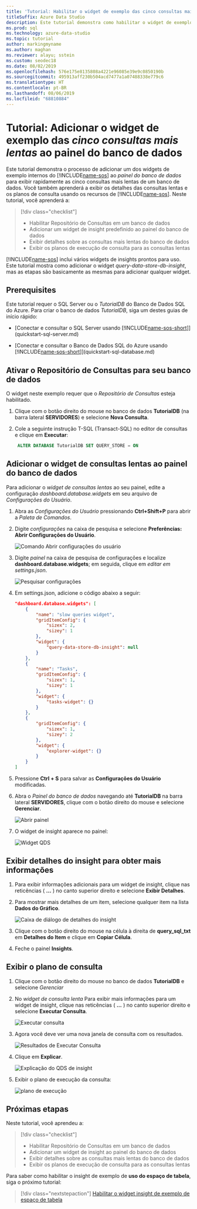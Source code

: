 ```yaml
---
title: 'Tutorial: Habilitar o widget de exemplo das cinco consultas mais lentas'
titleSuffix: Azure Data Studio
description: Este tutorial demonstra como habilitar o widget de exemplo das cinco consultas mais lentas no painel do banco de dados.
ms.prod: sql
ms.technology: azure-data-studio
ms.topic: tutorial
author: markingmyname
ms.author: maghan
ms.reviewer: alayu; sstein
ms.custom: seodec18
ms.date: 08/02/2019
ms.openlocfilehash: 576e175e8135808a4221e96085e39e9c0850190b
ms.sourcegitcommit: 495913aff230b504acd7477a1a07488338e779c6
ms.translationtype: HT
ms.contentlocale: pt-BR
ms.lasthandoff: 08/06/2019
ms.locfileid: "68810884"
---
```

# <a name="tutorial-add-the-five-slowest-queries-sample-widget-to-the-database-dashboard"></a>Tutorial: Adicionar o widget de exemplo das *cinco consultas mais lentas* ao painel do banco de dados

Este tutorial demonstra o processo de adicionar um dos widgets de exemplo internos do [!INCLUDE[name-sos](../includes/name-sos-short.md)] ao *painel do banco de dados* para exibir rapidamente as cinco consultas mais lentas de um banco de dados. Você também aprenderá a exibir os detalhes das consultas lentas e os planos de consulta usando os recursos de [!INCLUDE[name-sos](../includes/name-sos-short.md)]. Neste tutorial, você aprenderá a:

> [!div class="checklist"]
> * Habilitar Repositório de Consultas em um banco de dados
> * Adicionar um widget de insight predefinido ao painel do banco de dados
> * Exibir detalhes sobre as consultas mais lentas do banco de dados
> * Exibir os planos de execução de consulta para as consultas lentas

[!INCLUDE[name-sos](../includes/name-sos-short.md)] inclui vários widgets de insights prontos para uso. Este tutorial mostra como adicionar o widget *query-data-store-db-insight*, mas as etapas são basicamente as mesmas para adicionar qualquer widget.

## <a name="prerequisites"></a>Prerequisites

Este tutorial requer o SQL Server ou o *TutorialDB* do Banco de Dados SQL do Azure. Para criar o banco de dados *TutorialDB*, siga um destes guias de início rápido:

* [Conectar e consultar o SQL Server usando [!INCLUDE[name-sos-short](../includes/name-sos-short.md)]](quickstart-sql-server.md)

* [Conectar e consultar o Banco de Dados SQL do Azure usando [!INCLUDE[name-sos-short](../includes/name-sos-short.md)]](quickstart-sql-database.md)

## <a name="turn-on-query-store-for-your-database"></a>Ativar o Repositório de Consultas para seu banco de dados

O widget neste exemplo requer que o *Repositório de Consultas* esteja habilitado.

1. Clique com o botão direito do mouse no banco de dados **TutorialDB** (na barra lateral **SERVIDORES**) e selecione **Nova Consulta**.

2. Cole a seguinte instrução T-SQL (Transact-SQL) no editor de consultas e clique em **Executar**:

   ```sql
    ALTER DATABASE TutorialDB SET QUERY_STORE = ON
   ```

## <a name="add-the-slow-queries-widget-to-your-database-dashboard"></a>Adicionar o widget de consultas lentas ao painel do banco de dados

Para adicionar o *widget de consultas lentas* ao seu painel, edite a configuração *dashboard.database.widgets* em seu arquivo de *Configurações do Usuário*.

1. Abra as *Configurações do Usuário* pressionando **Ctrl+Shift+P** para abrir a *Paleta de Comandos*.

2. Digite *configurações* na caixa de pesquisa e selecione **Preferências: Abrir Configurações do Usuário**.

   ![Comando Abrir configurações do usuário](./media/tutorial-qds-sql-server/open-user-settings.png)

3. Digite *painel* na caixa de pesquisa de configurações e localize **dashboard.database.widgets**; em seguida, clique em *editar em settings.json*.

   ![Pesquisar configurações](./media/tutorial-qds-sql-server/search-settings.png)

4. Em settings.json, adicione o código abaixo a seguir:

   ```json
   "dashboard.database.widgets": [
       {
           "name": "slow queries widget",
           "gridItemConfig": {
               "sizex": 2,
               "sizey": 1
           },
           "widget": {
               "query-data-store-db-insight": null
           }
       },
       {
           "name": "Tasks",
           "gridItemConfig": {
               "sizex": 1,
               "sizey": 1
           },
           "widget": {
               "tasks-widget": {}
           }
       },
       {
           "gridItemConfig": {
               "sizex": 1,
               "sizey": 2
           },
           "widget": {
               "explorer-widget": {}
           }
       }
   ]
   ```

5. Pressione **Ctrl + S** para salvar as **Configurações do Usuário** modificadas.

6. Abra o *Painel do banco de dados* navegando até **TutorialDB** na barra lateral **SERVIDORES**, clique com o botão direito do mouse e selecione **Gerenciar**.

   ![Abrir painel](./media/tutorial-qds-sql-server/insight-open-dashboard.png)

7. O widget de insight aparece no painel:

   ![Widget QDS](./media/tutorial-qds-sql-server/insight-qds-result.png)

## <a name="view-insight-details-for-more-information"></a>Exibir detalhes do insight para obter mais informações

1. Para exibir informações adicionais para um widget de insight, clique nas reticências ( **...** ) no canto superior direito e selecione **Exibir Detalhes**.

2. Para mostrar mais detalhes de um item, selecione qualquer item na lista **Dados do Gráfico**.

   ![Caixa de diálogo de detalhes do insight](./media/tutorial-qds-sql-server/insight-details-dialog.png)

3. Clique com o botão direito do mouse na célula à direita de **query_sql_txt** em **Detalhes do Item** e clique em **Copiar Célula**.

4. Feche o painel **Insights**.

## <a name="view-the-query-plan"></a>Exibir o plano de consulta

1. Clique com o botão direito do mouse no banco de dados **TutorialDB** e selecione *Gerenciar*

2. No *widget de consulta lenta* Para exibir mais informações para um widget de insight, clique nas reticências ( **...** ) no canto superior direito e selecione **Executar Consulta**.

    ![Executar consulta](media/tutorial-qds-sql-server/run-query.png)

3. Agora você deve ver uma nova janela de consulta com os resultados.

    ![Resultados de Executar Consulta](media/tutorial-qds-sql-server/run-query-results.png)

4. Clique em **Explicar**.

   ![Explicação do QDS de insight](./media/tutorial-qds-sql-server/insight-qds-explain.png)

5. Exibir o plano de execução da consulta:

   ![plano de execução](./media/tutorial-qds-sql-server/showplan.png)

## <a name="next-steps"></a>Próximas etapas

Neste tutorial, você aprendeu a:
> [!div class="checklist"]
> * Habilitar Repositório de Consultas em um banco de dados
> * Adicionar um widget de insight ao painel do banco de dados
> * Exibir detalhes sobre as consultas mais lentas do banco de dados
> * Exibir os planos de execução de consulta para as consultas lentas

Para saber como habilitar o insight de exemplo de **uso do espaço de tabela**, siga o próximo tutorial:

> [!div class="nextstepaction"]
> [Habilitar o widget insight de exemplo de espaço de tabela](tutorial-table-space-sql-server.md)